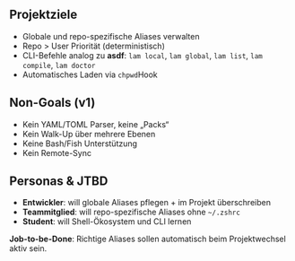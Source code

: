 ## Projektziele

- Globale und repo-spezifische Aliases verwalten
- Repo > User Priorität (deterministisch)
- CLI-Befehle analog zu **asdf**: `lam local`, `lam global`, `lam list`, `lam compile`, `lam doctor`
- Automatisches Laden via `chpwd`Hook

## Non-Goals (v1)

- Kein YAML/TOML Parser, keine „Packs“
- Kein Walk-Up über mehrere Ebenen
- Keine Bash/Fish Unterstützung
- Kein Remote-Sync

## Personas & JTBD

- **Entwickler**: will globale Aliases pflegen + im Projekt überschreiben
- **Teammitglied**: will repo-spezifische Aliases ohne `~/.zshrc`
- **Student**: will Shell-Ökosystem und CLI lernen

**Job-to-be-Done**: Richtige Aliases sollen automatisch beim Projektwechsel aktiv sein.
